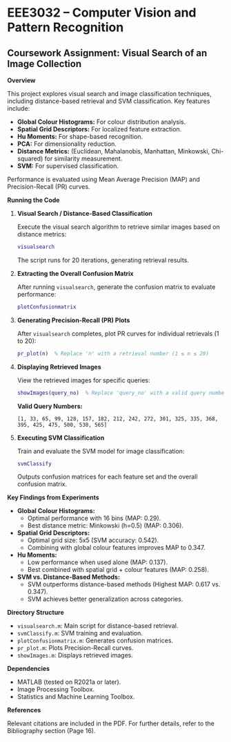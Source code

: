 # EEE3032 – Computer Vision and Pattern Recognition
## Coursework Assignment: Visual Search of an Image Collection

**Overview**

This project explores visual search and image classification techniques, including distance-based retrieval and SVM classification. Key features include:

*   **Global Colour Histograms:** For colour distribution analysis.
*   **Spatial Grid Descriptors:** For localized feature extraction.
*   **Hu Moments:** For shape-based recognition.
*   **PCA:** For dimensionality reduction.
*   **Distance Metrics:** (Euclidean, Mahalanobis, Manhattan, Minkowski, Chi-squared) for similarity measurement.
*   **SVM:** For supervised classification.

Performance is evaluated using Mean Average Precision (MAP) and Precision-Recall (PR) curves.

**Running the Code**

1.  **Visual Search / Distance-Based Classification**

    Execute the visual search algorithm to retrieve similar images based on distance metrics:

    ```matlab
    visualsearch
    ```

    The script runs for 20 iterations, generating retrieval results.

2.  **Extracting the Overall Confusion Matrix**

    After running `visualsearch`, generate the confusion matrix to evaluate performance:

    ```matlab
    plotConfusionmatrix
    ```

3.  **Generating Precision-Recall (PR) Plots**

    After `visualsearch` completes, plot PR curves for individual retrievals (1 to 20):

    ```matlab
    pr_plot(n)  % Replace 'n' with a retrieval number (1 ≤ n ≤ 20)
    ```

4.  **Displaying Retrieved Images**

    View the retrieved images for specific queries:

    ```matlab
    showImages(query_no)  % Replace 'query_no' with a valid query number (see below)
    ```

    **Valid Query Numbers:**

    `[1, 33, 65, 99, 128, 157, 182, 212, 242, 272, 301, 325, 335, 368, 395, 425, 475, 500, 530, 565]`

5.  **Executing SVM Classification**

    Train and evaluate the SVM model for image classification:

    ```matlab
    svmClassify
    ```

    Outputs confusion matrices for each feature set and the overall confusion matrix.

**Key Findings from Experiments**

*   **Global Colour Histograms:**
    *   Optimal performance with 16 bins (MAP: 0.29).
    *   Best distance metric: Minkowski (h=0.5) (MAP: 0.306).
*   **Spatial Grid Descriptors:**
    *   Optimal grid size: 5x5 (SVM accuracy: 0.542).
    *   Combining with global colour features improves MAP to 0.347.
*   **Hu Moments:**
    *   Low performance when used alone (MAP: 0.137).
    *   Best combined with spatial grid + colour features (MAP: 0.258).
*   **SVM vs. Distance-Based Methods:**
    *   SVM outperforms distance-based methods (Highest MAP: 0.617 vs. 0.347).
    *   SVM achieves better generalization across categories.

**Directory Structure**

*   `visualsearch.m`: Main script for distance-based retrieval.
*   `svmClassify.m`: SVM training and evaluation.
*   `plotConfusionmatrix.m`: Generates confusion matrices.
*   `pr_plot.m`: Plots Precision-Recall curves.
*   `showImages.m`: Displays retrieved images.

**Dependencies**

*   MATLAB (tested on R2021a or later).
*   Image Processing Toolbox.
*   Statistics and Machine Learning Toolbox.

**References**

Relevant citations are included in the PDF. For further details, refer to the Bibliography section (Page 16).
```

